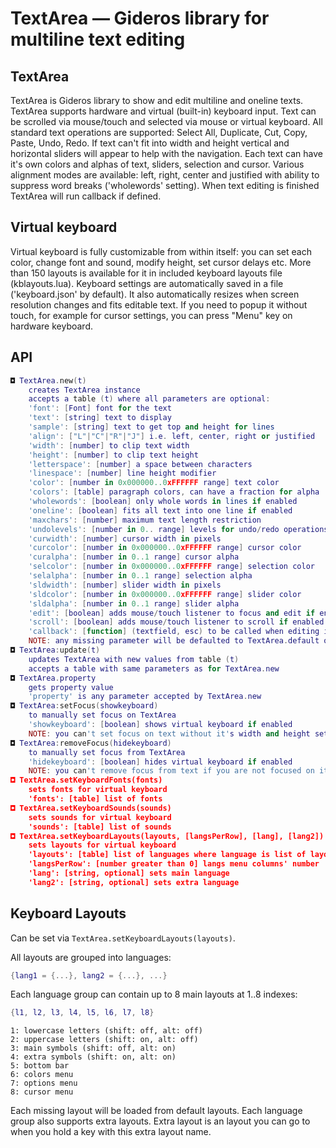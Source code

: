# TextArea — Gideros library for multiline text editing

## TextArea
TextArea is Gideros library to show and edit multiline and oneline texts. TextArea supports hardware and virtual (built-in) keyboard input. Text can be scrolled via mouse/touch and selected via mouse or virtual keyboard. All standard text operations are supported: Select All, Duplicate, Cut, Copy, Paste, Undo, Redo. If text can't fit into width and height vertical and horizontal sliders will appear to help with the navigation. Each text can have it's own colors and alphas of text, sliders, selection and cursor. Various alignment modes are available: left, right, center and justified with ability to suppress word breaks ('wholewords' setting). When text editing is finished TextArea will run callback if defined.

## Virtual keyboard
Virtual keyboard is fully customizable from within itself: you can set each color, change font and sound, modify height, set cursor delays etc. More than 150 layouts is available for it in included keyboard layouts file (kblayouts.lua). Keyboard settings are automatically saved in a file ('keyboard.json' by default). It also automatically resizes when screen resolution changes and fits editable text. If you need to popup it without touch, for example for cursor settings, you can press "Menu" key on hardware keyboard. 

## API
```lua
◘ TextArea.new(t)
	creates TextArea instance
	accepts a table (t) where all parameters are optional:
	'font': [Font] font for the text
	'text': [string] text to display
	'sample': [string] text to get top and height for lines
	'align': ["L"|"C"|"R"|"J"] i.e. left, center, right or justified
	'width': [number] to clip text width
	'height': [number] to clip text height
	'letterspace': [number] a space between characters
	'linespace': [number] line height modifier
	'color': [number in 0x000000..0xFFFFFF range] text color
	'colors': [table] paragraph colors, can have a fraction for alpha
	'wholewords': [boolean] only whole words in lines if enabled
	'oneline': [boolean] fits all text into one line if enabled
	'maxchars': [number] maximum text length restriction
	'undolevels': [number in 0.. range] levels for undo/redo operations
	'curwidth': [number] cursor width in pixels
	'curcolor': [number in 0x000000..0xFFFFFF range] cursor color 
	'curalpha': [number in 0..1 range] cursor alpha
	'selcolor': [number in 0x000000..0xFFFFFF range] selection color 
	'selalpha': [number in 0..1 range] selection alpha
	'sldwidth': [number] slider width in pixels
	'sldcolor': [number in 0x000000..0xFFFFFF range] slider color
	'sldalpha': [number in 0..1 range] slider alpha
	'edit': [boolean] adds mouse/touch listener to focus and edit if enabled
	'scroll': [boolean] adds mouse/touch listener to scroll if enabled
	'callback': [function] (textfield, esc) to be called when editing is done
	NOTE: any missing parameter will be defaulted to TextArea.default one
◘ TextArea:update(t)
	updates TextArea with new values from table (t)
	accepts a table with same parameters as for TextArea.new
◘ TextArea.property
	gets property value
	'property' is any parameter accepted by TextArea.new
◘ TextArea:setFocus(showkeyboard)
	to manually set focus on TextArea
	'showkeyboard': [boolean] shows virtual keyboard if enabled
	NOTE: you can't set focus on text without it's width and height set
◘ TextArea:removeFocus(hidekeyboard)
	to manually set focus from TextArea
	'hidekeyboard': [boolean] hides virtual keyboard if enabled
	NOTE: you can't remove focus from text if you are not focused on it
◘ TextArea.setKeyboardFonts(fonts)
	sets fonts for virtual keyboard
	'fonts': [table] list of fonts
◘ TextArea.setKeyboardSounds(sounds)
	sets sounds for virtual keyboard
	'sounds': [table] list of sounds
◘ TextArea.setKeyboardLayouts(layouts, [langsPerRow], [lang], [lang2])
	sets layouts for virtual keyboard
	'layouts': [table] list of languages where language is list of layouts
	'langsPerRow': [number greater than 0] langs menu columns' number
	'lang': [string, optional] sets main language
	'lang2': [string, optional] sets extra language
```
	
## Keyboard Layouts
Can be set via `TextArea.setKeyboardLayouts(layouts)`.

All layouts are grouped into languages:
```lua
{lang1 = {...}, lang2 = {...}, ...}
```
Each language group can contain up to 8 main layouts at 1..8 indexes:
```lua
{l1, l2, l3, l4, l5, l6, l7, l8}
```
	1: lowercase letters (shift: off, alt: off)
	2: uppercase letters (shift: on, alt: off)
	3: main symbols (shift: off, alt: on)
	4: extra symbols (shift: on, alt: on)
	5: bottom bar
	6: colors menu
	7: options menu
	8: cursor menu
Each missing layout will be loaded from default layouts.
Each language group also supports extra layouts. Extra layout is an layout you can go to when you hold a key with this extra layout name.
